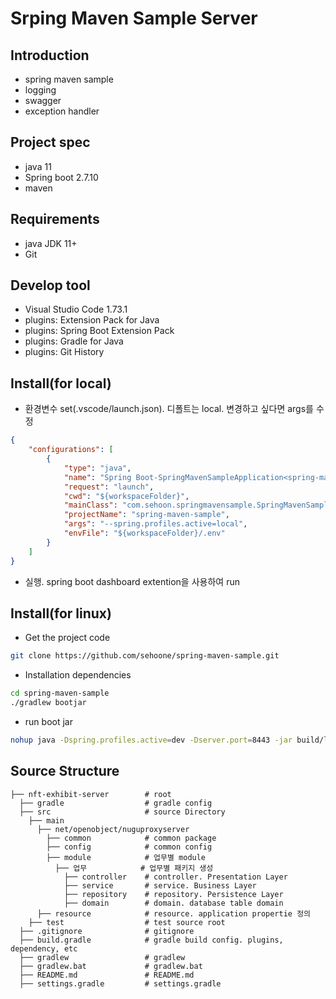 
<h1>Srping Maven Sample Server</h1>

## Introduction
- spring maven sample
- logging
- swagger
- exception handler

## Project spec
- java 11
- Spring boot 2.7.10
- maven

## Requirements
- java JDK 11+
- Git

## Develop tool
- Visual Studio Code 1.73.1
- plugins: Extension Pack for Java
- plugins: Spring Boot Extension Pack
- plugins: Gradle for Java
- plugins: Git History

## Install(for local)
- 환경변수 set(.vscode/launch.json). 디폴트는 local. 변경하고 싶다면 args를 수정
```json
{
    "configurations": [
        {
            "type": "java",
            "name": "Spring Boot-SpringMavenSampleApplication<spring-maven-sample>",
            "request": "launch",
            "cwd": "${workspaceFolder}",
            "mainClass": "com.sehoon.springmavensample.SpringMavenSampleApplication",
            "projectName": "spring-maven-sample",
            "args": "--spring.profiles.active=local",
            "envFile": "${workspaceFolder}/.env"
        }
    ]
}
```
- 실행. spring boot dashboard extention을 사용하여 run


## Install(for linux)
- Get the project code
```sh
git clone https://github.com/sehoone/spring-maven-sample.git
```
- Installation dependencies
```sh
cd spring-maven-sample
./gradlew bootjar
```
- run boot jar
```sh
nohup java -Dspring.profiles.active=dev -Dserver.port=8443 -jar build/libs/nugu-proxy-server-0.0.1-SNAPSHOT.jar &
```

## Source Structure
```
├── nft-exhibit-server        # root
  ├── gradle                  # gradle config
  ├── src                     # source Directory
    ├── main
      ├── net/openobject/nuguproxyserver
        ├── common            # common package
        ├── config            # common config
        ├── module            # 업무별 module
          ├── 업무            # 업무별 패키지 생성
            ├── controller    # controller. Presentation Layer
            ├── service       # service. Business Layer
            ├── repository    # repository. Persistence Layer
            ├── domain        # domain. database table domain
      ├── resource            # resource. application propertie 정의
    ├── test                  # test source root
  ├── .gitignore              # gitignore
  ├── build.gradle            # gradle build config. plugins, dependency, etc
  ├── gradlew                 # gradlew
  ├── gradlew.bat             # gradlew.bat
  ├── README.md               # README.md
  ├── settings.gradle         # settings.gradle
```
